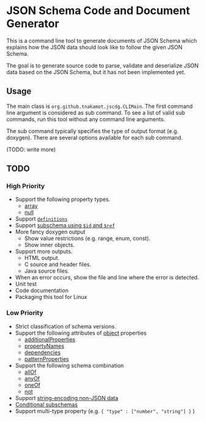 # JSON Schema Code and Document Generator

This is a command line tool to generate documents of JSON Schema which explains
how the JSON data should look like to follow the given JSON Schema.

The goal is to generate source code to parse, validate and deserialize JSON 
data based on the JSON Schema, but it has not been implemented yet.

## Usage

The main class is `org.github.tnakamot.jscdg.CLIMain`. The first command line
argument is considered as sub command. To see a list of valid sub commands,
run this tool without any command line arguments.

The sub command typically specifies the type of output format (e.g. doxygen).
There are several options available for each sub command.

(TODO: write more)

## TODO

### High Priority

* Support the following property types.
   * [array](https://json-schema.org/understanding-json-schema/reference/array.html)
   * [null](https://json-schema.org/understanding-json-schema/reference/null.html)
* Support [`definitions`](https://json-schema.org/understanding-json-schema/structuring.html#reuse)
* Support [subschema using `$id` and `$ref`](https://json-schema.org/understanding-json-schema/structuring.html#using-id-with-ref)
* More fancy doxygen output
   * Show value restrictions (e.g. range, enum, const).
   * Show inner objects. 
* Support more outputs.
   * HTML output.
   * C source and header files.
   * Java source files.
* When an error occurs, show the file and line where the error is detected.
* Unit test
* Code documentation
* Packaging this tool for Linux

### Low Priority

* Strict classification of schema versions.
* Support the following attributes of [object](https://json-schema.org/understanding-json-schema/reference/object.html) properties
   * [additionalProperties](https://json-schema.org/understanding-json-schema/reference/object.html#properties)
   * [propertyNames](https://json-schema.org/understanding-json-schema/reference/object.html#property-names)
   * [dependencies](https://json-schema.org/understanding-json-schema/reference/object.html#dependencies)
   * [patternProperties](https://json-schema.org/understanding-json-schema/reference/object.html#pattern-properties)
* Support the following schema combination
   * [allOf](https://json-schema.org/understanding-json-schema/reference/combining.html#allof)
   * [anyOf](https://json-schema.org/understanding-json-schema/reference/combining.html#anyof)
   * [oneOf](https://json-schema.org/understanding-json-schema/reference/combining.html#oneof)
   * [not](https://json-schema.org/understanding-json-schema/reference/combining.html#not)
* Support [string-encoding non-JSON data](https://json-schema.org/understanding-json-schema/reference/non_json_data.html)
* [Conditional subschemas](https://json-schema.org/understanding-json-schema/reference/conditionals.html)  
* Support multi-type property (e.g. `{ "type" : ["number", "string"] }` )



   